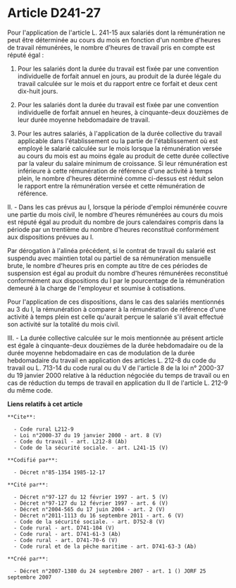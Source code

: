 # Article D241-27

Pour l'application de l'article L. 241-15 aux salariés dont la rémunération ne peut être déterminée au cours du mois en
fonction d'un nombre d'heures de travail rémunérées, le nombre d'heures de travail pris en compte est réputé égal :

1. Pour les salariés dont la durée du travail est fixée par une convention individuelle de forfait annuel en jours, au
produit de la durée légale du travail calculée sur le mois et du rapport entre ce forfait et deux cent dix-huit jours.

2. Pour les salariés dont la durée du travail est fixée par une convention individuelle de forfait annuel en heures, à
cinquante-deux douzièmes de leur durée moyenne hebdomadaire de travail.

3. Pour les autres salariés, à l'application de la durée collective du travail applicable dans l'établissement ou la partie
de l'établissement où est employé le salarié calculée sur le mois lorsque la rémunération versée au cours du mois est au
moins égale au produit de cette durée collective par la valeur du salaire minimum de croissance. Si leur rémunération est
inférieure à cette rémunération de référence d'une activité à temps plein, le nombre d'heures déterminé comme ci-dessus est
réduit selon le rapport entre la rémunération versée et cette rémunération de référence.

II. - Dans les cas prévus au I, lorsque la période d'emploi rémunérée couvre une partie du mois civil, le nombre d'heures
rémunérées au cours du mois est réputé égal au produit du nombre de jours calendaires compris dans la période par un
trentième du nombre d'heures reconstitué conformément aux dispositions prévues au I.

Par dérogation à l'alinéa précédent, si le contrat de travail du salarié est suspendu avec maintien total ou partiel de sa
rémunération mensuelle brute, le nombre d'heures pris en compte au titre de ces périodes de suspension est égal au produit du
nombre d'heures rémunérées reconstitué conformément aux dispositions du I par le pourcentage de la rémunération demeuré à la
charge de l'employeur et soumise à cotisations.

Pour l'application de ces dispositions, dans le cas des salariés mentionnés au 3 du I, la rémunération à comparer à la
rémunération de référence d'une activité à temps plein est celle qu'aurait perçue le salarié s'il avait effectué son activité
sur la totalité du mois civil.

III. - La durée collective calculée sur le mois mentionnée au présent article est égale à cinquante-deux douzièmes de la
durée hebdomadaire ou de la durée moyenne hebdomadaire en cas de modulation de la durée hebdomadaire du travail en
application des articles L. 212-8 du code du travail ou L. 713-14 du code rural ou du V de l'article 8 de la loi n° 2000-37
du 19 janvier 2000 relative à la réduction négociée du temps de travail ou en cas de réduction du temps de travail en
application du II de l'article L. 212-9 du même code.

**Liens relatifs à cet article**

	**Cite**:

	  - Code rural L212-9
	  - Loi n°2000-37 du 19 janvier 2000 - art. 8 (V)
	  - Code du travail - art. L212-8 (Ab)
	  - Code de la sécurité sociale. - art. L241-15 (V)

	**Codifié par**:

	  - Décret n°85-1354 1985-12-17

	**Cité par**:

	  - Décret n°97-127 du 12 février 1997 - art. 5 (V)
	  - Décret n°97-127 du 12 février 1997 - art. 6 (V)
	  - Décret n°2004-565 du 17 juin 2004 - art. 2 (V)
	  - Décret n°2011-1113 du 16 septembre 2011 - art. 6 (V)
	  - Code de la sécurité sociale. - art. D752-8 (V)
	  - Code rural - art. D741-104 (V)
	  - Code rural - art. D741-61-3 (Ab)
	  - Code rural - art. D741-70-6 (V)
	  - Code rural et de la pêche maritime - art. D741-63-3 (Ab)

	**Créé par**:

	  - Décret n°2007-1380 du 24 septembre 2007 - art. 1 () JORF 25 septembre 2007
